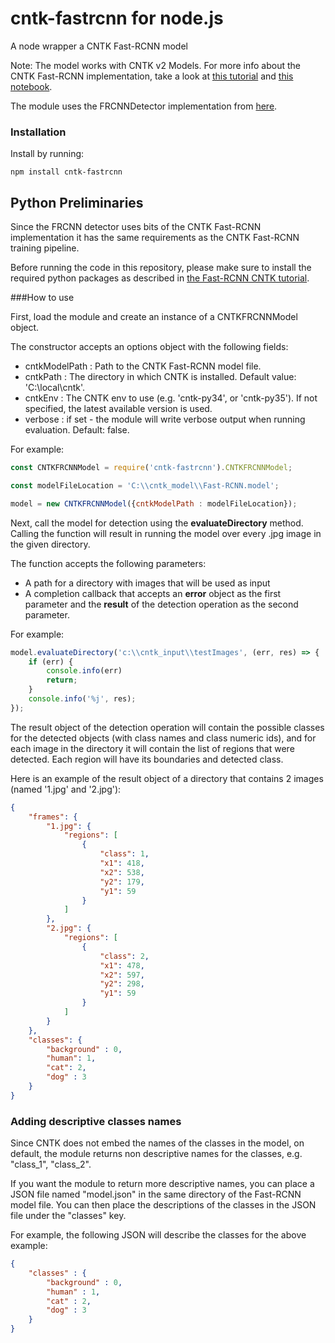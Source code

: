 # cntk-fastrcnn for node.js
A node wrapper a CNTK Fast-RCNN model

Note: The model works with CNTK v2 Models. 
For more info about the CNTK Fast-RCNN implementation, take a look at [this tutorial](https://github.com/Microsoft/CNTK/wiki/Object-Detection-using-Fast-R-CNN) and [this notebook](https://github.com/nadavbar/cntk-fastrcnn/blob/master/frcnn_eval.ipynb).

The module uses the FRCNNDetector implementation from <a href="https://github.com/CatalystCode/CNTK-FastRCNNDetector">here</a>.


### Installation
Install by running:

```
npm install cntk-fastrcnn
```

## Python Preliminaries

Since the FRCNN detector uses bits of the CNTK Fast-RCNN implementation it has the same requirements as the CNTK
Fast-RCNN training pipeline. 

Before running the code in this repository, please make sure to install the required python packages as described
in <a href="https://github.com/Microsoft/CNTK/wiki/Object-Detection-using-Fast-R-CNN#setup">the Fast-RCNN CNTK tutorial</a>.  


###How to use

First, load the module and create an instance of a CNTKFRCNNModel object.

The constructor accepts an options object with the following fields:
 - cntkModelPath : Path to the CNTK Fast-RCNN model file.
 - cntkPath : The directory in which CNTK is installed. Default value: 'C:\local\cntk'.
 - cntkEnv : The CNTK env to use (e.g. 'cntk-py34', or 'cntk-py35'). If not specified, the latest available version is used.
 - verbose : if set - the module will write verbose output when running evaluation. Default: false.
 

For example:

```javascript
const CNTKFRCNNModel = require('cntk-fastrcnn').CNTKFRCNNModel;

const modelFileLocation = 'C:\\cntk_model\\Fast-RCNN.model';

model = new CNTKFRCNNModel({cntkModelPath : modelFileLocation});
```

Next, call the model for detection using the **evaluateDirectory** method.
Calling the function will result in running the model over every .jpg image in the given directory.

The function accepts the following parameters:
- A path for a directory with images that will be used as input
- A completion callback that accepts an **error** object as the first parameter and the **result** of the detection operation as the second parameter. 

For example:

```javascript
model.evaluateDirectory('c:\\cntk_input\\testImages', (err, res) => {
    if (err) {
        console.info(err)
        return;
    }
    console.info('%j', res);
});
```

The result object of the detection operation will contain the possible classes for the detected objects (with class names and class numeric ids), and for each image in the directory it will contain the list of regions that were detected. Each region will have its boundaries and detected class.

Here is an example of the result object of a directory that contains 2 images (named '1.jpg' and '2.jpg'):
```json
{
	"frames": {
		"1.jpg": {
			"regions": [
				{
					"class": 1,
					"x1": 418,
					"x2": 538,
					"y2": 179,
					"y1": 59
				}
			]
		},
		"2.jpg": {
			"regions": [
				{
					"class": 2,
					"x1": 478,
					"x2": 597,
					"y2": 298,
					"y1": 59
				}
			]
		}
	},
	"classes": {
		"background" : 0,
		"human": 1,
		"cat": 2,
		"dog" : 3
	}
}
```

### Adding descriptive classes names
Since CNTK does not embed the names of the classes in the model, on default, the module returns non descriptive names for the classes, e.g. "class_1", "class_2".

If you want the module to return more descriptive names, you can place a JSON file named "model.json" in the same directory of the Fast-RCNN model file.
You can then place the descriptions of the classes in the JSON file under the "classes" key.

For example, the following JSON will describe the classes for the above example:

```json
{
    "classes" : {
        "background" : 0,
        "human" : 1,
		"cat" : 2,
		"dog" : 3
    }
}
```
